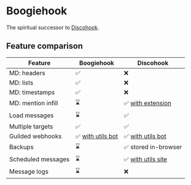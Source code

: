# Boogiehook

The spiritual successor to [Discohook](https://github.com/discohook).

## Feature comparison

| Feature            | Boogiehook                                      | Discohook                                              |
|--------------------|-------------------------------------------------|--------------------------------------------------------|
| MD: headers        | ✅                                               | ❌                                                      |
| MD: lists          | ✅                                               | ❌                                                      |
| MD: timestamps     | ✅                                               | ❌                                                      |
| MD: mention infill | ⌛                                               | ✅ [with extension](https://dutils.shay.cat/extension)  |
| Load messages      | ⌛                                               | ✅                                                      |
| Multiple targets   | ✅                                               | ✅                                                      |
| Guilded webhooks   | ✅ [with utils bot](https://dutils.shay.cat/bot) | ✅ [with utils bot](https://dutils.shay.cat/bot)        |
| Backups            | ⌛                                               | ✅ stored in-browser                                    |
| Scheduled messages | ⌛                                               | ✅ [with utils site](https://dutils.shay.cat/scheduler) |
| Message logs       | ⌛                                               | ❌                                                      |
